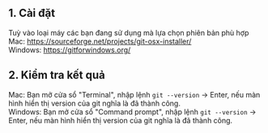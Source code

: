 
## 1. Cài đặt
Tuỳ vào loại máy các bạn đang sử dụng mà lựa chọn phiên bản phù hợp  
Mac:    https://sourceforge.net/projects/git-osx-installer/  
Windows: https://gitforwindows.org/  

## 2. Kiểm tra kết quả

Mac: Bạn mở cửa sổ "Terminal", nhập lệnh `git --version` -> Enter, nếu màn hình hiển thị version của git nghĩa là đã thành công.  
Windows: Bạn mở cửa sổ "Command prompt", nhập lệnh `git --version` -> Enter, nếu màn hình hiển thị version của git nghĩa là đã thành công.
